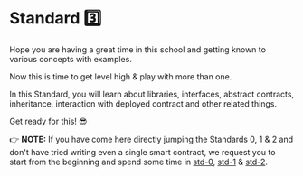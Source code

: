 # Standard :three:
Hope you are having a great time in this school and getting known to various concepts with examples. 

Now this is time to get level high & play with more than one.

In this Standard, you will learn about libraries, interfaces, abstract contracts, inheritance, interaction with deployed contract and other related things.

Get ready for this! :sunglasses:

:point_right: **NOTE:** If you have come here directly jumping the Standards 0, 1 & 2 and don't have tried writing even a single smart contract, we request you to start from the beginning and spend some time in [std-0](https://github.com/Aniket-Engg/solidity-school/tree/master/std-0), [std-1](https://github.com/Aniket-Engg/solidity-school/tree/master/std-1) & [std-2](https://github.com/Aniket-Engg/solidity-school/tree/master/std-2).
